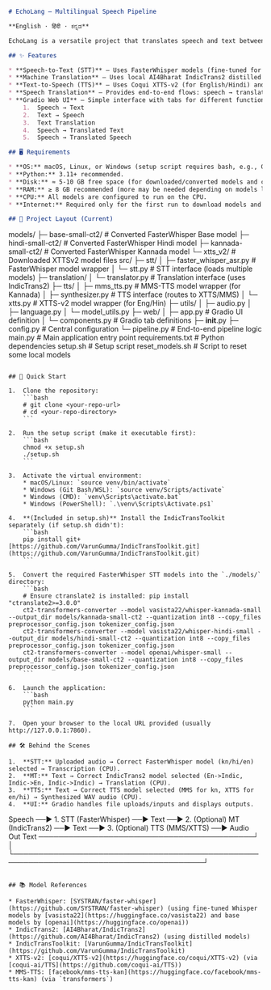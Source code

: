 ```markdown
# EchoLang – Multilingual Speech Pipeline

**English · हिंदी · ಕನ್ನಡ**

EchoLang is a versatile project that translates speech and text between English, Hindi, and Kannada. It runs locally on your CPU.

## ✨ Features

* **Speech-to-Text (STT)** — Uses FasterWhisper models (fine-tuned for Hindi & Kannada, base for English) via CTranslate2 for efficient transcription (CPU).
* **Machine Translation** — Uses local AI4Bharat IndicTrans2 distilled models for high-quality translation between English, Hindi, and Kannada (CPU).
* **Text-to-Speech (TTS)** — Uses Coqui XTTS-v2 (for English/Hindi) and Facebook MMS-TTS (for Kannada) to produce natural voices (CPU).
* **Speech Translation** — Provides end-to-end flows: speech → translated text → synthesized speech.
* **Gradio Web UI** — Simple interface with tabs for different functions:
    1.  Speech → Text
    2.  Text → Speech
    3.  Text Translation
    4.  Speech → Translated Text
    5.  Speech → Translated Speech

## 🖥 Requirements

* **OS:** macOS, Linux, or Windows (setup script requires bash, e.g., Git Bash/WSL on Windows).
* **Python:** 3.11+ recommended.
* **Disk:** ≈ 5-10 GB free space (for downloaded/converted models and cache).
* **RAM:** ≥ 8 GB recommended (more may be needed depending on models loaded).
* **CPU:** All models are configured to run on the CPU.
* **Internet:** Required only for the first run to download models and dependencies.

## 📂 Project Layout (Current)

```
models/
├─ base-small-ct2/     # Converted FasterWhisper Base model
├─ hindi-small-ct2/    # Converted FasterWhisper Hindi model
├─ kannada-small-ct2/  # Converted FasterWhisper Kannada model
└─ xtts_v2/            # Downloaded XTTSv2 model files
src/
├─ stt/
│    ├─ faster_whisper_asr.py # FasterWhisper model wrapper
│    └─ stt.py                # STT interface (loads multiple models)
├─ translation/
│    └─ translator.py         # Translation interface (uses IndicTrans2)
├─ tts/
│    ├─ mms_tts.py            # MMS-TTS model wrapper (for Kannada)
│    ├─ synthesizer.py        # TTS interface (routes to XTTS/MMS)
│    └─ xtts.py               # XTTS-v2 model wrapper (for Eng/Hin)
├─ utils/
│    ├─ audio.py
│    ├─ language.py
│    └─ model_utils.py
├─ web/
│    ├─ app.py                # Gradio UI definition
│    └─ components.py         # Gradio tab definitions
├─ __init__.py
├─ config.py               # Central configuration
└─ pipeline.py             # End-to-end pipeline logic
main.py                    # Main application entry point
requirements.txt           # Python dependencies
setup.sh                   # Setup script
reset_models.sh            # Script to reset some local models
```

## 🚀 Quick Start

1.  Clone the repository:
    ```bash
    # git clone <your-repo-url>
    # cd <your-repo-directory>
    ```

2.  Run the setup script (make it executable first):
    ```bash
    chmod +x setup.sh
    ./setup.sh
    ```

3.  Activate the virtual environment:
    * macOS/Linux: `source venv/bin/activate`
    * Windows (Git Bash/WSL): `source venv/Scripts/activate`
    * Windows (CMD): `venv\Scripts\activate.bat`
    * Windows (PowerShell): `.\venv\Scripts\Activate.ps1`

4.  **(Included in setup.sh)** Install the IndicTransToolkit separately (if setup.sh didn't):
    ```bash
    pip install git+[https://github.com/VarunGumma/IndicTransToolkit.git](https://github.com/VarunGumma/IndicTransToolkit.git)
    ```

5.  Convert the required FasterWhisper STT models into the `./models/` directory:
    ```bash
    # Ensure ctranslate2 is installed: pip install "ctranslate2>=3.0.0"
    ct2-transformers-converter --model vasista22/whisper-kannada-small --output_dir models/kannada-small-ct2 --quantization int8 --copy_files preprocessor_config.json tokenizer_config.json
    ct2-transformers-converter --model vasista22/whisper-hindi-small --output_dir models/hindi-small-ct2 --quantization int8 --copy_files preprocessor_config.json tokenizer_config.json
    ct2-transformers-converter --model openai/whisper-small --output_dir models/base-small-ct2 --quantization int8 --copy_files preprocessor_config.json tokenizer_config.json
    ```

6.  Launch the application:
    ```bash
    python main.py
    ```

7.  Open your browser to the local URL provided (usually http://127.0.0.1:7860).

## 🛠 Behind the Scenes

1.  **STT:** Uploaded audio → Correct FasterWhisper model (kn/hi/en) selected → Transcription (CPU).
2.  **MT:** Text → Correct IndicTrans2 model selected (En->Indic, Indic->En, Indic->Indic) → Translation (CPU).
3.  **TTS:** Text → Correct TTS model selected (MMS for kn, XTTS for en/hi) → Synthesized WAV audio (CPU).
4.  **UI:** Gradio handles file uploads/inputs and displays outputs.

```
Speech  ──► 1. STT (FasterWhisper) ──► Text ──► 2. (Optional) MT (IndicTrans2) ──► Text ──► 3. (Optional) TTS (MMS/XTTS) ──► Audio Out
Text    ───────────────────────────────────────────┘                                       │
└────────────────────────────────────────────────────────────────────────────────────────┘
```

## 📚 Model References

* FasterWhisper: [SYSTRAN/faster-whisper](https://github.com/SYSTRAN/faster-whisper) (using fine-tuned Whisper models by [vasista22](https://huggingface.co/vasista22) and base models by [openai](https://huggingface.co/openai))
* IndicTrans2: [AI4Bharat/IndicTrans2](https://github.com/AI4Bharat/IndicTrans2) (using distilled models)
* IndicTransToolkit: [VarunGumma/IndicTransToolkit](https://github.com/VarunGumma/IndicTransToolkit)
* XTTS-v2: [coqui/XTTS-v2](https://huggingface.co/coqui/XTTS-v2) (via [coqui-ai/TTS](https://github.com/coqui-ai/TTS))
* MMS-TTS: [facebook/mms-tts-kan](https://huggingface.co/facebook/mms-tts-kan) (via `transformers`)

```
